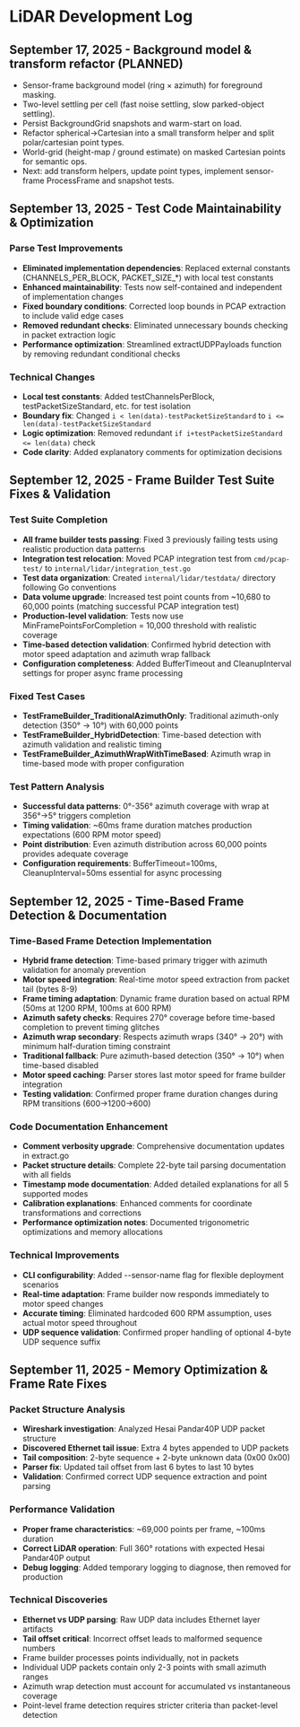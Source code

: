 # LiDAR Development Log


## September 17, 2025 - Background model & transform refactor (PLANNED)

- Sensor-frame background model (ring × azimuth) for foreground masking.
- Two-level settling per cell (fast noise settling, slow parked-object settling).
- Persist BackgroundGrid snapshots and warm-start on load.
- Refactor spherical→Cartesian into a small transform helper and split polar/cartesian point types.
- World-grid (height-map / ground estimate) on masked Cartesian points for semantic ops.
- Next: add transform helpers, update point types, implement sensor-frame ProcessFrame and snapshot tests.

## September 13, 2025 - Test Code Maintainability & Optimization

### Parse Test Improvements
- **Eliminated implementation dependencies**: Replaced external constants (CHANNELS_PER_BLOCK, PACKET_SIZE_*) with local test constants
- **Enhanced maintainability**: Tests now self-contained and independent of implementation changes
- **Fixed boundary conditions**: Corrected loop bounds in PCAP extraction to include valid edge cases
- **Removed redundant checks**: Eliminated unnecessary bounds checking in packet extraction logic
- **Performance optimization**: Streamlined extractUDPPayloads function by removing redundant conditional checks

### Technical Changes
- **Local test constants**: Added testChannelsPerBlock, testPacketSizeStandard, etc. for test isolation
- **Boundary fix**: Changed `i < len(data)-testPacketSizeStandard` to `i <= len(data)-testPacketSizeStandard`
- **Logic optimization**: Removed redundant `if i+testPacketSizeStandard <= len(data)` check
- **Code clarity**: Added explanatory comments for optimization decisions

## September 12, 2025 - Frame Builder Test Suite Fixes & Validation

### Test Suite Completion
- **All frame builder tests passing**: Fixed 3 previously failing tests using realistic production data patterns
- **Integration test relocation**: Moved PCAP integration test from `cmd/pcap-test/` to `internal/lidar/integration_test.go`
- **Test data organization**: Created `internal/lidar/testdata/` directory following Go conventions
- **Data volume upgrade**: Increased test point counts from ~10,680 to 60,000 points (matching successful PCAP integration test)
- **Production-level validation**: Tests now use MinFramePointsForCompletion = 10,000 threshold with realistic coverage
- **Time-based detection validation**: Confirmed hybrid detection with motor speed adaptation and azimuth wrap fallback
- **Configuration completeness**: Added BufferTimeout and CleanupInterval settings for proper async frame processing

### Fixed Test Cases
- **TestFrameBuilder_TraditionalAzimuthOnly**: Traditional azimuth-only detection (350° → 10°) with 60,000 points
- **TestFrameBuilder_HybridDetection**: Time-based detection with azimuth validation and realistic timing
- **TestFrameBuilder_AzimuthWrapWithTimeBased**: Azimuth wrap in time-based mode with proper configuration

### Test Pattern Analysis
- **Successful data patterns**: 0°-356° azimuth coverage with wrap at 356°→5° triggers completion
- **Timing validation**: ~60ms frame duration matches production expectations (600 RPM motor speed)
- **Point distribution**: Even azimuth distribution across 60,000 points provides adequate coverage
- **Configuration requirements**: BufferTimeout=100ms, CleanupInterval=50ms essential for async processing

## September 12, 2025 - Time-Based Frame Detection & Documentation

### Time-Based Frame Detection Implementation
- **Hybrid frame detection**: Time-based primary trigger with azimuth validation for anomaly prevention
- **Motor speed integration**: Real-time motor speed extraction from packet tail (bytes 8-9)
- **Frame timing adaptation**: Dynamic frame duration based on actual RPM (50ms at 1200 RPM, 100ms at 600 RPM)
- **Azimuth safety checks**: Requires 270° coverage before time-based completion to prevent timing glitches
- **Azimuth wrap secondary**: Respects azimuth wraps (340° → 20°) with minimum half-duration timing constraint
- **Traditional fallback**: Pure azimuth-based detection (350° → 10°) when time-based disabled
- **Motor speed caching**: Parser stores last motor speed for frame builder integration
- **Testing validation**: Confirmed proper frame duration changes during RPM transitions (600→1200→600)

### Code Documentation Enhancement
- **Comment verbosity upgrade**: Comprehensive documentation updates in extract.go
- **Packet structure details**: Complete 22-byte tail parsing documentation with all fields
- **Timestamp mode documentation**: Added detailed explanations for all 5 supported modes
- **Calibration explanations**: Enhanced comments for coordinate transformations and corrections
- **Performance optimization notes**: Documented trigonometric optimizations and memory allocations

### Technical Improvements
- **CLI configurability**: Added --sensor-name flag for flexible deployment scenarios
- **Real-time adaptation**: Frame builder now responds immediately to motor speed changes
- **Accurate timing**: Eliminated hardcoded 600 RPM assumption, uses actual motor speed throughout
- **UDP sequence validation**: Confirmed proper handling of optional 4-byte UDP sequence suffix

## September 11, 2025 - Memory Optimization & Frame Rate Fixes

### Packet Structure Analysis
- **Wireshark investigation**: Analyzed Hesai Pandar40P UDP packet structure
- **Discovered Ethernet tail issue**: Extra 4 bytes appended to UDP packets
- **Tail composition**: 2-byte sequence + 2-byte unknown data (0x00 0x00)
- **Parser fix**: Updated tail offset from last 6 bytes to last 10 bytes
- **Validation**: Confirmed correct UDP sequence extraction and point parsing

### Performance Validation
- **Proper frame characteristics**: ~69,000 points per frame, ~100ms duration
- **Correct LiDAR operation**: Full 360° rotations with expected Hesai Pandar40P output
- **Debug logging**: Added temporary logging to diagnose, then removed for production

### Technical Discoveries
- **Ethernet vs UDP parsing**: Raw UDP data includes Ethernet layer artifacts
- **Tail offset critical**: Incorrect offset leads to malformed sequence numbers
- Frame builder processes points individually, not in packets
- Individual UDP packets contain only 2-3 points with small azimuth ranges
- Azimuth wrap detection must account for accumulated vs instantaneous coverage
- Point-level frame detection requires stricter criteria than packet-level detection

